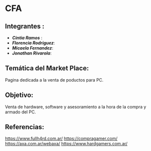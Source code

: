 # CFA



## Integrantes :

- **_Cintia Ramos_** : 
- **_Florencia Rodriguez_**: 
- **_Micaela Fernandez_**: 
- **_Jonathan Rivarola_**: 


## Temática del Market Place:
Pagina dedicada a la venta de poductos para PC.

## Objetivo:
Venta de hardware, software y asesoramiento a la hora de la compra y armado del PC.

## Referencias:
https://www.fullh4rd.com.ar/
https://compragamer.com/
https://axa.com.ar/webaxa/
https://www.hardgamers.com.ar/
